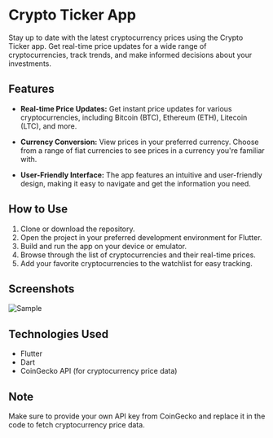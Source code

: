 
# Crypto Ticker App

Stay up to date with the latest cryptocurrency prices using the Crypto Ticker app. Get real-time price updates for a wide range of cryptocurrencies, track trends, and make informed decisions about your investments.

## Features

- **Real-time Price Updates:** Get instant price updates for various cryptocurrencies, including Bitcoin (BTC), Ethereum (ETH), Litecoin (LTC), and more.

- **Currency Conversion:** View prices in your preferred currency. Choose from a range of fiat currencies to see prices in a currency you're familiar with.

- **User-Friendly Interface:** The app features an intuitive and user-friendly design, making it easy to navigate and get the information you need.

## How to Use

1. Clone or download the repository.
2. Open the project in your preferred development environment for Flutter.
3. Build and run the app on your device or emulator.
4. Browse through the list of cryptocurrencies and their real-time prices.
5. Add your favorite cryptocurrencies to the watchlist for easy tracking.

## Screenshots
![Sample](https://github.com/abdulrahmanabs/crypto_ticker_application/assets/58333909/38c88053-c5fd-4b95-9d85-6aff44fbd2d5)



## Technologies Used

- Flutter
- Dart
- CoinGecko API (for cryptocurrency price data)

## Note

Make sure to provide your own API key from CoinGecko and replace it in the code to fetch cryptocurrency price data.
